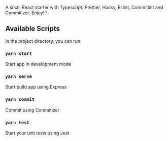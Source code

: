 A small React starter with Typescript, Prettier, Husky, Eslint, Commitlint and Commitizer. Enjoy!!!

## Available Scripts

In the project directory, you can run:

### `yarn start`

Start app in development mode

### `yarn serve`

Start build app using Express

### `yarn commit`

Commit using Commitizer

### `yarn test`

Start your unit tests using Jest

